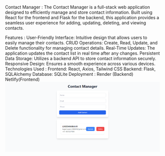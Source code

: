 Contact Manager :
The Contact Manager is a full-stack web application designed to efficiently manage and store contact information. Built using React for the frontend and Flask for the backend, this application provides a seamless user experience for adding, updating, deleting, and viewing contacts.

Features :
User-Friendly Interface: Intuitive design that allows users to easily manage their contacts.
CRUD Operations: Create, Read, Update, and Delete functionality for managing contact details.
Real-Time Updates: The application updates the contact list in real time after any changes.
Persistent Data Storage: Utilizes a backend API to store contact information securely.
Responsive Design: Ensures a smooth experience across various devices.
Technologies Used :
Frontend: React, Axios, Tailwind CSS
Backend: Flask, SQLAlchemy
Database: SQLite 
Deployment : Render (Backend) Netlify(Frontend)
![App Screenshot](Screenshot%202024-10-06%20135200.png)

